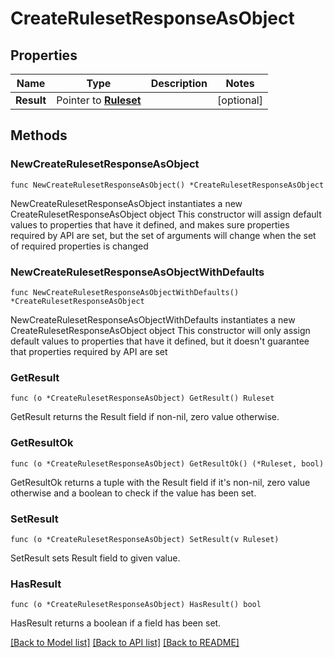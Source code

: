# CreateRulesetResponseAsObject

## Properties

Name | Type | Description | Notes
------------ | ------------- | ------------- | -------------
**Result** | Pointer to [**Ruleset**](Ruleset.md) |  | [optional] 

## Methods

### NewCreateRulesetResponseAsObject

`func NewCreateRulesetResponseAsObject() *CreateRulesetResponseAsObject`

NewCreateRulesetResponseAsObject instantiates a new CreateRulesetResponseAsObject object
This constructor will assign default values to properties that have it defined,
and makes sure properties required by API are set, but the set of arguments
will change when the set of required properties is changed

### NewCreateRulesetResponseAsObjectWithDefaults

`func NewCreateRulesetResponseAsObjectWithDefaults() *CreateRulesetResponseAsObject`

NewCreateRulesetResponseAsObjectWithDefaults instantiates a new CreateRulesetResponseAsObject object
This constructor will only assign default values to properties that have it defined,
but it doesn't guarantee that properties required by API are set

### GetResult

`func (o *CreateRulesetResponseAsObject) GetResult() Ruleset`

GetResult returns the Result field if non-nil, zero value otherwise.

### GetResultOk

`func (o *CreateRulesetResponseAsObject) GetResultOk() (*Ruleset, bool)`

GetResultOk returns a tuple with the Result field if it's non-nil, zero value otherwise
and a boolean to check if the value has been set.

### SetResult

`func (o *CreateRulesetResponseAsObject) SetResult(v Ruleset)`

SetResult sets Result field to given value.

### HasResult

`func (o *CreateRulesetResponseAsObject) HasResult() bool`

HasResult returns a boolean if a field has been set.


[[Back to Model list]](../README.md#documentation-for-models) [[Back to API list]](../README.md#documentation-for-api-endpoints) [[Back to README]](../README.md)


